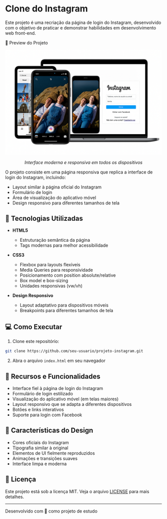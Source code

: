 # Clone do Instagram

Este projeto é uma recriação da página de login do Instagram, desenvolvido com o objetivo de praticar e demonstrar habilidades em desenvolvimento web front-end.

🎨 Preview do Projeto

<div align="center">

![Mockup dos Dispositivos](./projeto%20instagram/img/mockup.png)

_Interface moderna e responsiva em todos os dispositivos_

</div>

O projeto consiste em uma página responsiva que replica a interface de login do Instagram, incluindo:

- Layout similar à página oficial do Instagram
- Formulário de login
- Área de visualização do aplicativo móvel
- Design responsivo para diferentes tamanhos de tela

## 🚀 Tecnologias Utilizadas

- **HTML5**

  - Estruturação semântica da página
  - Tags modernas para melhor acessibilidade

- **CSS3**

  - Flexbox para layouts flexíveis
  - Media Queries para responsividade
  - Posicionamento com position absolute/relative
  - Box model e box-sizing
  - Unidades responsivas (vw/vh)

- **Design Responsivo**
  - Layout adaptativo para dispositivos móveis
  - Breakpoints para diferentes tamanhos de tela

## 💻 Como Executar

1. Clone este repositório:

```bash
git clone https://github.com/seu-usuario/projeto-instagram.git
```

2. Abra o arquivo `index.html` em seu navegador

## 📱 Recursos e Funcionalidades

- Interface fiel à página de login do Instagram
- Formulário de login estilizado
- Visualização do aplicativo móvel (em telas maiores)
- Layout responsivo que se adapta a diferentes dispositivos
- Botões e links interativos
- Suporte para login com Facebook

## 🎨 Características do Design

- Cores oficiais do Instagram
- Tipografia similar à original
- Elementos de UI fielmente reproduzidos
- Animações e transições suaves
- Interface limpa e moderna

## 📄 Licença

Este projeto está sob a licença MIT. Veja o arquivo [LICENSE](LICENSE) para mais detalhes.

---

Desenvolvido com 💙 como projeto de estudo
